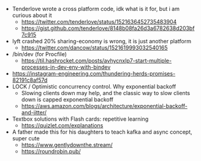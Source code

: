 - Tenderlove wrote a cross platform code, idk what is it for, but i am curious about it
	- https://twitter.com/tenderlove/status/1521636452735483904
	- https://gist.github.com/tenderlove/8148b08fa26d3a6782638d203bf7c915
- lyft crashed 20% sharing-economy is wrong, it is just another platform
	- https://twitter.com/dancow/status/1521619993032540165
- /bin/dev (for Procfile)
	- https://til.hashrocket.com/posts/avhycnxlp7-start-multiple-processes-in-dev-env-with-bindev
- https://instagram-engineering.com/thundering-herds-promises-82191c8af57d
- LOCK / Optimistic concurrency control. Why exponential backoff
	- Slowing clients down may help, and the classic way to slow clients down is capped exponential backoff
	- https://aws.amazon.com/blogs/architecture/exponential-backoff-and-jitter/
- Textbox solutions with Flash cards: repetitive learning 
	- https://quizlet.com/explanations
- A father made this for his daughters to teach kafka and async concept, super cute
	- https://www.gentlydownthe.stream/
	- https://roundrobin.pub/